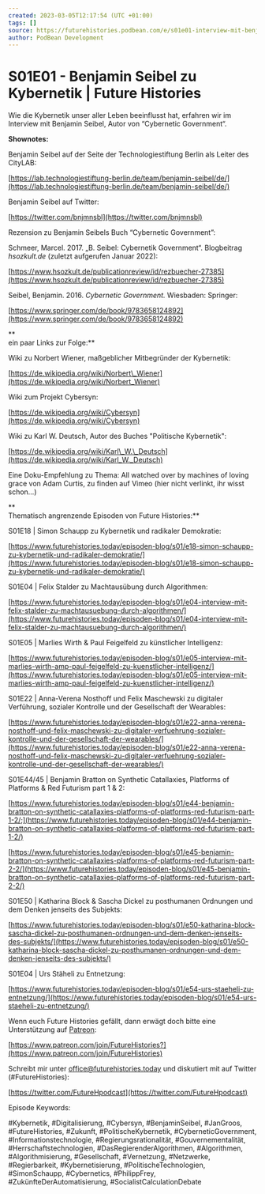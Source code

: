 ```yaml
---
created: 2023-03-05T12:17:54 (UTC +01:00)
tags: []
source: https://futurehistories.podbean.com/e/s01e01-interview-mit-benjamin-seibel/
author: PodBean Development
---
```


# S01E01 - Benjamin Seibel zu Kybernetik | Future Histories

Wie die Kybernetik unser aller Leben beeinflusst hat, erfahren wir im Interview mit Benjamin Seibel, Autor von “Cybernetic Government“.

**Shownotes:**

Benjamin Seibel auf der Seite der Technologiestiftung Berlin als Leiter des CityLAB:

[https://lab.technologiestiftung-berlin.de/team/benjamin-seibel/de/](https://lab.technologiestiftung-berlin.de/team/benjamin-seibel/de/)

  
Benjamin Seibel auf Twitter:

[https://twitter.com/bnjmnsbl](https://twitter.com/bnjmnsbl)

  
Rezension zu Benjamin Seibels Buch “Cybernetic Government”:

Schmeer, Marcel. 2017. „B. Seibel: Cybernetik Government“. Blogbeitrag _hsozkult.de_ (zuletzt aufgerufen Januar 2022):

[https://www.hsozkult.de/publicationreview/id/rezbuecher-27385](https://www.hsozkult.de/publicationreview/id/rezbuecher-27385)

  
Seibel, Benjamin. 2016. _Cybernetic Government._ Wiesbaden: Springer:

[https://www.springer.com/de/book/9783658124892](https://www.springer.com/de/book/9783658124892)

**  
ein paar Links zur Folge:**

  
Wiki zu Norbert Wiener, maßgeblicher Mitbegründer der Kybernetik:

[https://de.wikipedia.org/wiki/Norbert\_Wiener](https://de.wikipedia.org/wiki/Norbert_Wiener)

  
Wiki zum Projekt Cybersyn:

[https://de.wikipedia.org/wiki/Cybersyn](https://de.wikipedia.org/wiki/Cybersyn)

  
Wiki zu Karl W. Deutsch, Autor des Buches "Politische Kybernetik":

[https://de.wikipedia.org/wiki/Karl\_W.\_Deutsch](https://de.wikipedia.org/wiki/Karl_W._Deutsch)

  
Eine Doku-Empfehlung zu Thema: All watched over by machines of loving grace von Adam Curtis, zu finden auf Vimeo (hier nicht verlinkt, ihr wisst schon…)

**  
Thematisch angrenzende Episoden von Future Histories:**

S01E18 | Simon Schaupp zu Kybernetik und radikaler Demokratie:

[https://www.futurehistories.today/episoden-blog/s01/e18-simon-schaupp-zu-kybernetik-und-radikaler-demokratie/](https://www.futurehistories.today/episoden-blog/s01/e18-simon-schaupp-zu-kybernetik-und-radikaler-demokratie/)

  
S01E04 | Felix Stalder zu Machtausübung durch Algorithmen:

[https://www.futurehistories.today/episoden-blog/s01/e04-interview-mit-felix-stalder-zu-machtausuebung-durch-algorithmen/](https://www.futurehistories.today/episoden-blog/s01/e04-interview-mit-felix-stalder-zu-machtausuebung-durch-algorithmen/)

  
S01E05 | Marlies Wirth & Paul Feigelfeld zu künstlicher Intelligenz:

[https://www.futurehistories.today/episoden-blog/s01/e05-interview-mit-marlies-wirth-amp-paul-feigelfeld-zu-kuenstlicher-intelligenz/](https://www.futurehistories.today/episoden-blog/s01/e05-interview-mit-marlies-wirth-amp-paul-feigelfeld-zu-kuenstlicher-intelligenz/)

  
S01E22 | Anna-Verena Nosthoff und Felix Maschewski zu digitaler Verführung, sozialer Kontrolle und der Gesellschaft der Wearables:

[https://www.futurehistories.today/episoden-blog/s01/e22-anna-verena-nosthoff-und-felix-maschewski-zu-digitaler-verfuehrung-sozialer-kontrolle-und-der-gesellschaft-der-wearables/](https://www.futurehistories.today/episoden-blog/s01/e22-anna-verena-nosthoff-und-felix-maschewski-zu-digitaler-verfuehrung-sozialer-kontrolle-und-der-gesellschaft-der-wearables/)

  
S01E44/45 | Benjamin Bratton on Synthetic Catallaxies, Platforms of Platforms & Red Futurism part 1 & 2:

[https://www.futurehistories.today/episoden-blog/s01/e44-benjamin-bratton-on-synthetic-catallaxies-platforms-of-platforms-red-futurism-part-1-2/;](https://www.futurehistories.today/episoden-blog/s01/e44-benjamin-bratton-on-synthetic-catallaxies-platforms-of-platforms-red-futurism-part-1-2/)

[https://www.futurehistories.today/episoden-blog/s01/e45-benjamin-bratton-on-synthetic-catallaxies-platforms-of-platforms-red-futurism-part-2-2/](https://www.futurehistories.today/episoden-blog/s01/e45-benjamin-bratton-on-synthetic-catallaxies-platforms-of-platforms-red-futurism-part-2-2/)

  
S01E50 | Katharina Block & Sascha Dickel zu posthumanen Ordnungen und dem Denken jenseits des Subjekts:

[https://www.futurehistories.today/episoden-blog/s01/e50-katharina-block-sascha-dickel-zu-posthumanen-ordnungen-und-dem-denken-jenseits-des-subjekts/](https://www.futurehistories.today/episoden-blog/s01/e50-katharina-block-sascha-dickel-zu-posthumanen-ordnungen-und-dem-denken-jenseits-des-subjekts/)

  
S01E04 | Urs Stäheli zu Entnetzung:

[https://www.futurehistories.today/episoden-blog/s01/e54-urs-staeheli-zu-entnetzung/](https://www.futurehistories.today/episoden-blog/s01/e54-urs-staeheli-zu-entnetzung/)

Wenn euch Future Histories gefällt, dann erwägt doch bitte eine Unterstützung auf [Patreon](https://www.patreon.com/join/FutureHistories):

[https://www.patreon.com/join/FutureHistories?](https://www.patreon.com/join/FutureHistories)

Schreibt mir unter [office@futurehistories.today](mailto:office@futurehistories.today) und diskutiert mit auf Twitter (#FutureHistories):

[https://twitter.com/FutureHpodcast](https://twitter.com/FutureHpodcast)

Episode Keywords:

#Kybernetik, #Digitalisierung, #Cybersyn, #BenjaminSeibel, #JanGroos, #FutureHistories, #Zukunft, #PolitischeKybernetik, #CyberneticGovernment, #Informationstechnologie, #Regierungsrationalität, #Gouvernementalität, #Herrschaftstechnologien, #DasRegierenderAlgorithmen, #Algorithmen, #Algorithmisierung, #Gesellschaft, #Vernetzung, #Netzwerke, #Regierbarkeit, #Kybernetisierung, #PolitischeTechnologien, #SimonSchaupp, #Cybernetics, #PhilippFrey, #ZukünfteDerAutomatisierung, #SocialistCalculationDebate
